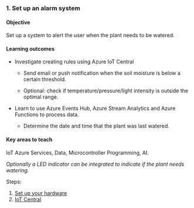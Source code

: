 ### **1. Set up an alarm system**

#### **Objective**

Set up a system to alert the user when the plant needs to be watered.

#### **Learning outcomes**

- Investigate creating rules using Azure IoT Central
  - Send email or push notification when the soil moisture is below a certain threshold.

  - Optional: check if temperature/pressure/light intensity is outside the optimal range.

- Learn to use Azure Events Hub, Azure Stream Analytics and Azure Functions to process data.
  - Determine the date and time that the plant was last watered.

#### **Key areas to teach**

IoT Azure Services, Data, Microcontroller Programming, AI.

_Optionally a LED indicator can be integrated to indicate if the plant needs watering._


Steps:

1. [Set up your hardware](Setup_hardware.md)
1. [IoT Central](IoT_central.md)